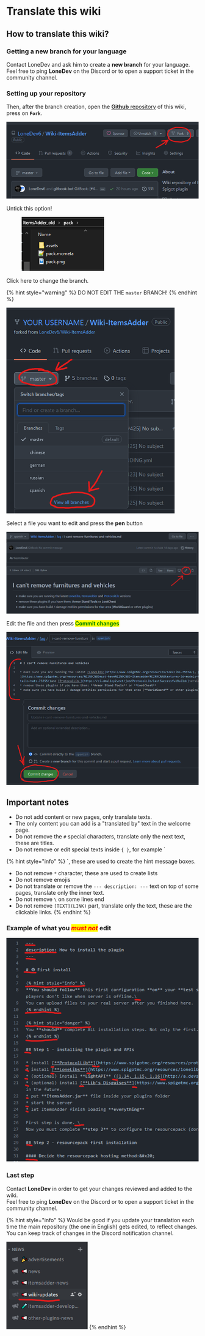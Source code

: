 # Translate this wiki

## How to translate this wiki?

### Getting a new branch for your language

Contact LoneDev and ask him to create a **new branch** for your language.\
Feel free to ping **LoneDev** on the Discord or to open a support ticket in the community channel.

### Setting up your repository

Then, after the branch creation, open the [**Github** repository](https://github.com/LoneDev6/Wiki-ItemsAdder) of this wiki, press on **`Fork`**.

![](<../../.gitbook/assets/image (99) (1).png>)

Untick this option!

<figure><img src="../../.gitbook/assets/image (2).png" alt=""><figcaption></figcaption></figure>

Click here to change the branch.

{% hint style="warning" %}
DO NOT EDIT THE `master` BRANCH!
{% endhint %}

![](<../../.gitbook/assets/image (94).png>)

Select a file you want to edit and press the **pen** button

![](<../../.gitbook/assets/image (63).png>)

Edit the file and then press <mark style="color:green;">**Commit changes**</mark>

![](<../../.gitbook/assets/image (76) (1).png>)

## Important notes

* Do not add content or new pages, only translate texts.
* The only content you can add is a "translated by" text in the welcome page.
* Do not remove the `#` special characters, translate only the next text, these are titles.
* Do not remove or edit special texts inside `{ }`, for example \`

{% hint style="info" %}
\`, these are used to create the hint message boxes.

* Do not remove `*` character, these are used to create lists
* Do not remove emojis
* Do not translate or remove the `--- description: ---` text on top of some pages, translate only the inner text.
* Do not remove `\` on some lines end
* Do not remove `[TEXT](LINK)` part, translate only the text, these are the clickable links.
{% endhint %}

### Example of what you _<mark style="color:red;">must not</mark>_ edit

![](<../../.gitbook/assets/image (80).png>)

### Last step

Contact **LoneDev** in order to get your changes reviewed and added to the wiki.\
Feel free to ping **LoneDev** on the Discord or to open a support ticket in the community channel.

{% hint style="info" %}
Would be good if you update your translation each time the main repository (the one in English) gets edited, to reflect changes.\
You can keep track of changes in the Discord notification channel.

<img src="../../.gitbook/assets/image (73).png" alt="" data-size="original">
{% endhint %}
